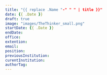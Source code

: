 ```yaml
---
title: "{{ replace .Name "-" " " | title }}"
date: {{ .Date }}
draft: true
image: "images/TheThinker_small.png"
startDate: {{ .Date }}
endDate: 
office:
extention:
email:
position:
previousInstitution: 
curentInstitution: 
authorTag: 
---
```



